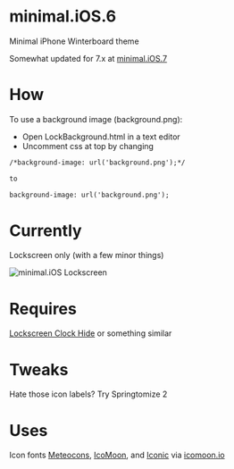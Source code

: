 minimal.iOS.6
===========

Minimal iPhone Winterboard theme

Somewhat updated for 7.x at [minimal.iOS.7]

How
===========
To use a background image (background.png):
- Open LockBackground.html in a text editor
- Uncomment css at top by changing

```html
/*background-image: url('background.png');*/

to

background-image: url('background.png');
```

Currently
===========

Lockscreen only (with a few minor things)

![minimal.iOS Lockscreen](http://colbyfayock.com/minimal.ios/minimal.ios-winterboard-theme.png)

Requires
===========
[Lockscreen Clock Hide] or something similar

Tweaks
===========
Hate those icon labels? Try Springtomize 2

Uses
===========
Icon fonts [Meteocons], [IcoMoon], and [Iconic] via [icomoon.io]


[meteocons]: http://www.alessioatzeni.com/meteocons/
[IcoMoon]: http://www.alessioatzeni.com/meteocons/
[Iconic]: http://www.alessioatzeni.com/meteocons/
[icomoon.io]: http://www.icomoon.io
[Lockscreen Clock Hide]: http://modmyi.com/cydia/package.php?id=7808
[minimal.ios.7]: https://github.com/colbyfayock/minimal.iOS.7
